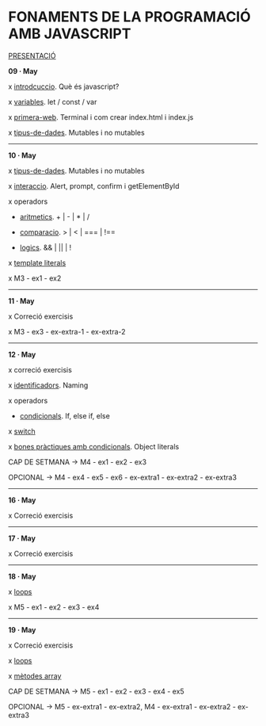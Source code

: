 # FONAMENTS DE LA PROGRAMACIÓ AMB JAVASCRIPT

[PRESENTACIÓ](./presentacio/presentacio.md)

**09 · May**

x [introdcuccio](./introduccio/introduccio.md). Què és javascript?

x [variables](./variables/variables.md). let / const / var

x [primera-web](./primera-web/primera-web.md). Terminal i com crear index.html i index.js

x [tipus-de-dades](./tipus-de-dades/tipus-de-dades.md). Mutables i no mutables

--------

**10 · May**

x [tipus-de-dades](./tipus-de-dades/tipus-de-dades.md). Mutables i no mutables

x [interaccio](./interaccio/interaccio.md). Alert, prompt, confirm i getElementById

x operadors

- [aritmetics](./operadors/aritmetics.md). + | - | * | /

- [comparacio](./operadors/comparacio.md). > | < | === | !==

- [logics](./operadors/logics.md). && | || | !

x [template literals](./template-literals/template-literals.md)

x M3 - ex1 - ex2

--------

**11 · May**

x Correció exercisis

x M3 - ex3 - ex-extra-1 - ex-extra-2

--------

**12 · May**

x correció exercisis

x [identificadors](./identificadors/identificadors.md). Naming

x operadors

- [condicionals](./operadors/condicionals.md). If, else if, else

x [switch](./switch/switch.md)

x [bones pràctiques amb condicionals](./condicionals-bones-practiques/condicionals-bones-practiques.md). Object literals

CAP DE SETMANA -> M4 - ex1 - ex2 - ex3

OPCIONAL -> M4 - ex4 - ex5 - ex6 - ex-extra1 - ex-extra2 - ex-extra3

--------

**16 · May**

x Correció exercisis

--------

**17 · May**

x Correció exercisis

--------

**18 · May**

x [loops](./loops/loops.md)

x M5 - ex1 - ex2 - ex3 - ex4

--------

**19 · May**

x Correció exercisis

x [loops](./loops/loops.md)

x [mètodes array](./metodes-array/metodes-array.md)

CAP DE SETMANA -> M5 - ex1 - ex2 - ex3 - ex4 - ex5

OPCIONAL -> M5 - ex-extra1 - ex-extra2, M4 - ex-extra1 - ex-extra2 - ex-extra3